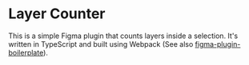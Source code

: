 # Layer Counter
This is a simple Figma plugin that counts layers inside a selection. It's written in TypeScript and built using Webpack (See also [figma-plugin-boilerplate](https://github.com/gnchrv/figma-plugin-boilerplate)). 